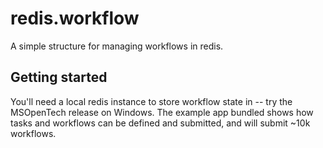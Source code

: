 # redis.workflow
A simple structure for managing workflows in redis.


## Getting started
You'll need a local redis instance to store workflow state in -- try the MSOpenTech release on Windows. The example app bundled shows how tasks and workflows can be defined and submitted, and will submit ~10k workflows.
